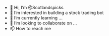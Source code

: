 - 👋 Hi, I’m @Scotlandspicks
- 👀 I’m interested in building a stock trading bot
- 🌱 I’m currently learning ...
- 💞️ I’m looking to collaborate on ...
- 📫 How to reach me 

<!---
Scotlandspicks/Scotlandspicks is a ✨ special ✨ repository because its `README.md` (this file) appears on your GitHub profile.
You can click the Preview link to take a look at your changes.
--->
